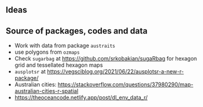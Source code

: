 ## Ideas 

## Source of packages, codes and data

- Work with data from package `austraits`
- use polygons from `ozmaps`
- Check `sugarbag` at https://github.com/srkobakian/sugaRbag for hexagon grid and tessellated hexagon maps 
- `ausplotsr` at https://vegsciblog.org/2021/06/22/ausplotsr-a-new-r-package/
- Australian cities: https://stackoverflow.com/questions/37980290/map-australian-cities-r-spatial
- https://theoceancode.netlify.app/post/dl_env_data_r/


##
